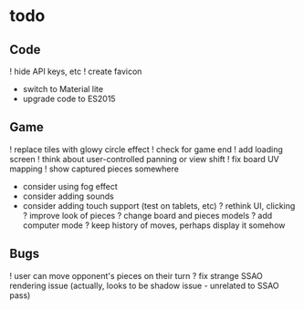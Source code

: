 # todo

## Code
! hide API keys, etc
! create favicon
- switch to Material lite
- upgrade code to ES2015

## Game
! replace tiles with glowy circle effect
! check for game end
! add loading screen
! think about user-controlled panning or view shift
! fix board UV mapping
! show captured pieces somewhere
- consider using fog effect
- consider adding sounds
- consider adding touch support (test on tablets, etc)
? rethink UI, clicking
? improve look of pieces
? change board and pieces models
? add computer mode
? keep history of moves, perhaps display it somehow

## Bugs
! user can move opponent's pieces on their turn
? fix strange SSAO rendering issue (actually, looks to be shadow issue - unrelated to SSAO pass)
